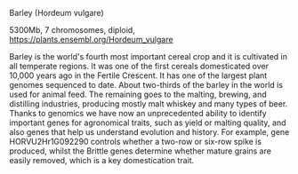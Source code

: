 
Barley (Hordeum vulgare)

5300Mb, 7 chromosomes, diploid, https://plants.ensembl.org/Hordeum_vulgare

Barley is the world's fourth most important cereal crop and it is cultivated in all temperate regions. It was one of the first cereals domesticated over 10,000 years ago in the Fertile Crescent. It has one of the largest plant genomes sequenced to date. About two-thirds of the barley in the world is used for animal feed. The remaining goes to the malting, brewing, and distilling industries, producing mostly malt whiskey and many types of beer. Thanks to genomics we have now an unprecedented ability to identify important genes for agronomical traits, such as yield or malting quality, and also genes that help us understand evolution and history. For example, gene HORVU2Hr1G092290 controls whether a two-row or six-row spike is produced, whilst the Brittle genes determine whether mature grains are easily removed, which is a key domestication trait.
